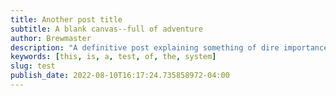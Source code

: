 ```yaml
---
title: Another post title
subtitle: A blank canvas--full of adventure
author: Brewmaster
description: "A definitive post explaining something of dire importance"
keywords: [this, is, a, test, of, the, system]
slug: test
publish_date: 2022-08-10T16:17:24.735858972-04:00
---
```

